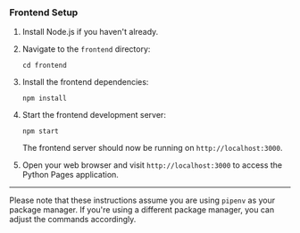 ### Frontend Setup

1. Install Node.js if you haven't already.

2. Navigate to the `frontend` directory:

   ```shell
   cd frontend
   ```

3. Install the frontend dependencies:

   ```shell
   npm install
   ```

4. Start the frontend development server:

   ```shell
   npm start
   ```

   The frontend server should now be running on `http://localhost:3000`.

5. Open your web browser and visit `http://localhost:3000` to access the Python Pages application.

---

Please note that these instructions assume you are using `pipenv` as your package manager. If you're using a different package manager, you can adjust the commands accordingly.
